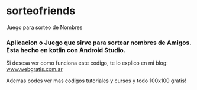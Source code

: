 # sorteofriends
Juego para sorteo de Nombres

### Aplicacion o Juego que sirve para sortear nombres de Amigos. Esta hecho en kotlin con Android Studio.
Si desesa ver como funciona este codigo, te lo explico en mi blog: www.webgratis.com.ar

Ademas podes ver mas codigos tutoriales y cursos y todo 100x100 gratis!

